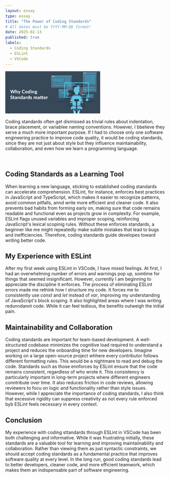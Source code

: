 ```yaml
---
layout: essay
type: essay
title: "The Power of Coding Standards"
# All dates must be YYYY-MM-DD format!
date: 2025-02-13
published: true
labels:
  - Coding Standards
  - ESLint
  - VSCode
---
```


<img width="300px" class="rounded float-start pe-4" src="../img/CodingStandards.png">

Coding standards often get dismissed as trivial rules about indentation, brace placement, or variablee naming conventions. However, I bbelieve they serve a much more important purpose. If I had to choose only one software engineering practice to improve code quality, it would be coding standards, since they are not just about style but they influence maintainability, collaboration, and even how we learn a programming language.

<br>

## Coding Standards as a Learning Tool

When learning a new language, sticking to established coding standards can accelerate comprehension. ESLint, for instance, enforces best practices in JavaScript and TypeScript, which makes it easier to recognize patterns, avoid common pitfalls, annd write more efficient and cleaner code. It also prevents bad habits from forming early on, making sure that code remains readable and functional even as projects grow in complexity. For example, ESLint flags unused variables and improper scoping, reinforcing JavaScript's lexical scopinig rules. Without these enforces standards, a beginner like me might repeatedly make subtle mistakes that lead to bugs and inefficiencies. Therefore, coding standards guide developes toward writing better code.

## My Experience with ESLint

After my first week using ESLint in VSCode, I have mixed feelings. At first, I had an overwhelming number of errors and warnings pop up, somtime for things that seemed insignificant. However, currently I am beginning to appreciate the discipline it enforces. The process of eliminating ESLint errors made me rethink how I structure my code. It forces me to consistently use *const* and *let* instead of *var*, improving my understanding of JavaScript's block scoping. It also highlighted areas where I was writing redunndannt code. While it can feel tedious, the benefits outweigh the initial pain.

## Maintainability and Collaboration

Coding standards are important for team-based development. A well-structured codebase minimizes the cognitive load required to understand a project and reduces the onboarding time for new developers. Iimagine working on a large open-source project whhere every contributor follows different formatting rules. This would be a nightmare to read and debug the code. Standards such as those ennforces by ESLint ensure that the code remains consistent, regardless of who wrote it. This consistency is particularly important in long-term projects where different engineers conntribute over time. It also reduces friction in code reviews, allowing reviewers to focu on logic and functionality rather than style issues. However, while I appreciate the importance of coding standards, I also think that excessive rigidity can suppress creativity as not every rule enforced byb ESLint feels necessary in every context.

## Conclusion

My experience with coding sttandards through ESLint in VSCode has been both challenging and informative. While it was frustrating initially, these standards are a valuable tool for learning and improving maintaiinability and collaboration. Rather than viewing them as just syntactic constraints, we should accept coding standards as a fundamental practice that improves software quality at every level. In the long run, good coding standards lead to better developers, cleaner code, and more efficient teamwork, which makes them an indispensable part of software engineering.
